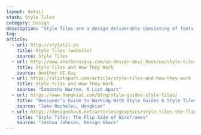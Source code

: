 ```yaml
---
layout: detail
stash: Style Tiles
category: Design
description: "Style Tiles are a design deliverable consisting of fonts, colors and interface elements that communicate the essence of a visual brand for the web."
tag:
article:
  - url: http://styletil.es
    title: Style Tiles (website)
    source: Style Tiles
  - url: http://www.anotheruiguy.com/ux-design-dev/_book/ux/style-tiles.html
    title: Style Tiles and How They Work
    source: Another UI Guy
  - url: https://alistapart.com/article/style-tiles-and-how-they-work
    title: Style Tiles and How They Work
    source: "Samantha Warren, A List Apart"
  - url: https://www.hongkiat.com/blog/style-guides-style-tiles/
    title: "Designer’s Guide to Working With Style Guides & Style Tiles"
    source: "Jake Rocheleu, Hongkiat"
  - url: https://designshack.net/articles/graphics/style-tiles-the-flip-side-of-wireframes/
    title: "Style Tiles: The Flip Side of Wireframes"
    source: "Joshua Johnson, Design Shack"
---
```

